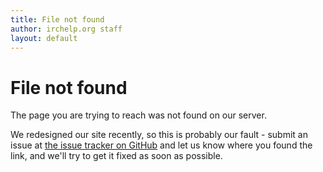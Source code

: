```yaml
---
title: File not found
author: irchelp.org staff
layout: default
---
```


# File not found

The page you are trying to reach was not found on our server.

We redesigned our site recently, so this is probably our fault - submit an issue at [the issue tracker on GitHub](https://github.com/irchelp/irchelp.github.io/issues) and let us know where you found the link, and we'll try to get it fixed as soon as possible.

<div id="wb404"/>
<script src="https://archive.org/web/wb404.js"> </script>
